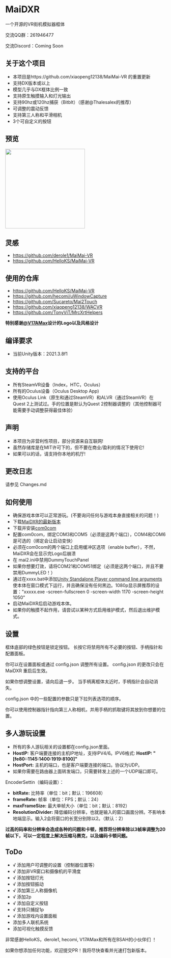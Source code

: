 # MaiDXR
一个开源的VR街机模拟器框体

交流QQ群：261946477

交流Discord：Coming Soon


关于这个项目
---
- 本项目是https://github.com/xiaopeng12138/MaiMai-VR 的重置更新
- 支持DX版本或以上
- 模型几乎与DX框体比例一致
- 支持原生触摸输入和灯光输出
- 支持90hz或120hz捕获（Bitblt）（感谢@Thalesalex的推荐）
- 可调整的震动反馈
- 支持第三人称和平滑相机
- 3个可自定义的按钮


预览
---
<img src="https://github.com/xiaopeng12138/MaiDXR/blob/main/PreviewImage/MaiDXR_PreviewImage.png?raw=true" width="250" />


灵感
---
- https://github.com/derole1/MaiMai-VR
- https://github.com/HelloKS/MaiMai-VR


使用的仓库
---
- https://github.com/HelloKS/MaiMai-VR
- https://github.com/hecomi/uWindowCapture
- https://github.com/Sucareto/Mai2Touch
- https://github.com/xiaopeng12138/WACVR
- https://github.com/TonyViT/MrcXrtHelpers

**特别感谢[@V17AMax](https://github.com/V17AMax)设计的Logo以及风格设计**


编译要求
---
- 当前Unity版本：2021.3.8f1


支持的平台
---
- 所有SteamVR设备（Index，HTC，Oculus）
- 所有的Oculus设备（Oculus Desktop App)
- 使用Oculus Link（原生和通过SteamVR）和ALVR（通过SteamVR）在Quest 2上测试过。手的位置是默认为Quest 2控制器调整的（其他控制器可能需要手动调整获得最佳体验）


声明
---
- 本项目为非营利性项目，部分资源来自互联网!
- 虽然存储库是在MIT许可下的，但不要在商业/盈利的情况下使用它!
- 如果可以的话，请支持你本地的机厅!


更改日志
---
请参见 Changes.md


如何使用
---
- 确保游戏本体可以正常游玩。(不要询问任何与游戏本身直接相关的问题！)
- 下载[MaiDXR的最新版本](https://github.com/xiaopeng12138/MaiDXR/releases)
- 下载并安装[com0com](https://storage.googleapis.com/google-code-archive-downloads/v2/code.google.com/powersdr-iq/setup_com0com_W7_x64_signed.exe)
- 配置com0com，绑定COM3和COM5（必须是这两个端口），COM4和COM6是可选的（绑定会让启动变快）
- 必须在com0com的两个端口上启用缓冲区选项（enable buffer），不然，MaiDXR会在显示完Logo后崩溃
- 在 mai2.ini中禁用DummyTouchPanel
- 如果你想要灯效，请将COM21和COM51绑定（必须是这两个端口，并且不要禁用DummyLED！）
- 通过在xxxx.bat中添加[Unity Standalone Player command line arguments](https://docs.unity3d.com/Manual/PlayerCommandLineArguments.html)使本体在窗口模式下运行，并且确保没有任何黑边。1080p显示屏推荐的设置："xxxxx.exe -screen-fullscreen 0 -screen-width 1170 -screen-height 1050"
- 启动MaiDXR后启动游戏本体。
- 如果你的触摸不起作用，请尝试以某种方式启用维护模式，然后退出维护模式。


设置
---
框体底部的绿色按钮是锁定按钮。 长按它将禁用所有不必要的按钮、手柄指针和配置面板。

你可以在设置面板或通过 config.json 调整所有设置。 config.json 的更改只会在 MaiDXR 重启后生效。

如果你想调整设置，请向后退一步。 当手柄离框体太近时，手柄指针会自动消失。

config.json 中的一些配置的参数只是下拉列表选项的顺序。

你可以使用控制器指针指向第三人称相机，并用手柄的抓取键将其放到你想要的位置。


多人游玩设置
---

- 所有的多人游玩相关的设置都在config.json里面。
- **HostIP:** 客户端要连接的主机IP地址，支持IPV4/6。IPV6格式: **HostIP: "[fe80::1145:1400:1919:8100]"** 
- **HostPort:** 主机的端口，也是客户端要连接的端口。协议为UDP。
- 如果你需要在路由器上面转发端口，只需要转发上述的一个UDP端口即可。

EncoderSettin（编码设置）：

- **bitRate:** 比特率（单位：bit；默认：196608）
- **frameRate:** 帧率（单位：FPS；默认：24）
- **maxFrameSize:** 最大单帧大小（单位：bit；默认：8192）
- **ResolutionDivider:** 降低编码分辨率，也就是输入的窗口画面分辨。不影响本地端显示。输入2会将窗口的长宽分别除以2。（默认：2）

**过高的码率和分辨率会造成各种的问题和卡顿，推荐将分辨率除以3帧率调整为20帧以下，可以一定程度上解决压缩马赛克，以及编码卡顿问题。**

ToDo
---
- √ 添加用户可调整的设置（控制器位置等）
- √ 添加非VR窗口和摄像机的平滑度
- √ 添加按钮灯光
- √ 添加按钮振动
- √ 添加第三人称摄像机
- √ 添加2p
- √ 添加自定义按钮
- √ 支持只捕捉1p
- √ 添加游戏内设置面板
- 添加多人联机系统
- 添加可视化触摸反馈

非常感谢HelloKS，derole1, hecomi, V17AMax和所有在BSAH的小伙伴们 ！

如果你想添加任何功能，欢迎提交PR！我将尽快查看并光速打包新版本。
